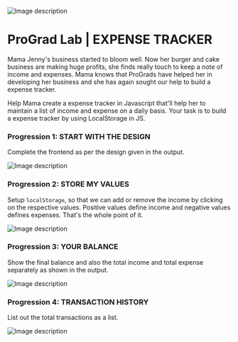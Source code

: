 ![Image description](https://i1.faceprep.in/ProGrad/prograd-logo.png)

# ProGrad Lab | EXPENSE TRACKER

Mama Jenny's business started to bloom well. Now her burger and cake business are making huge profits, she finds really touch to keep a note of income and expenses. Mama knows that ProGrads have helped her in developing her business and she has again sought our help to build a expense tracker.

Help Mama create a expense tracker in Javascript that'll help her to maintain a list of income and expense on a daily basis. Your task is to build a expense tracker by using LocalStorage in JS.

### Progression 1: START WITH THE DESIGN

Complete the frontend as per the design given in the output.

![Image description](https://i1.faceprep.in/ProGrad/exp-1.png)

### Progression 2: STORE MY VALUES

Setup `localStorage`, so that we can add or remove the income by clicking on the respective values. Positive values define income and negative values defines expenses. That's the whole point of it.

![Image description](https://i1.faceprep.in/ProGrad/exp-3.png)

### Progression 3: YOUR BALANCE

Show the final balance and also the total income and total expense separately as shown in the output.

![Image description](https://i1.faceprep.in/ProGrad/exp-2.png)

### Progression 4: TRANSACTION HISTORY

List out the total transactions as a list.

![Image description](https://i1.faceprep.in/ProGrad/exp-2.png)
